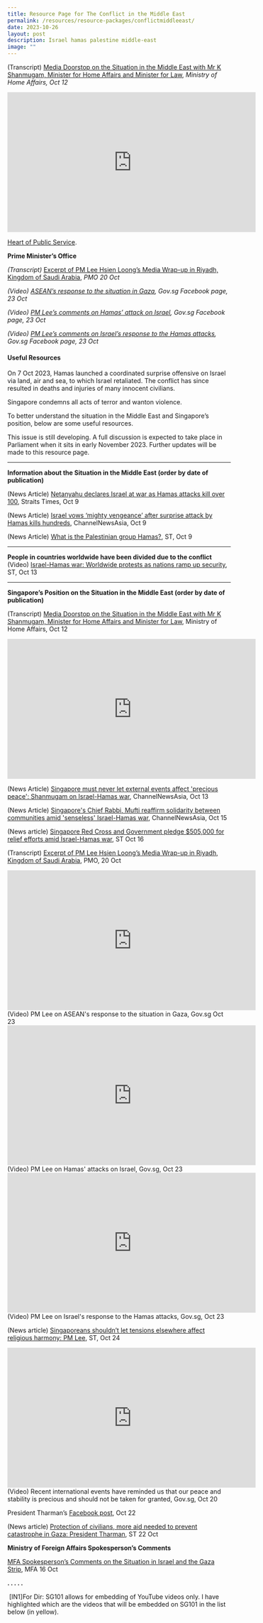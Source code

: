 ```yaml
---
title: Resource Page for The Conflict in the Middle East
permalink: /resources/resource-packages/conflictmiddleeast/
date: 2023-10-26
layout: post
description: Israel hamas palestine middle-east
image: ""
---
```

(Transcript) <a target="blank" href="https://www.mha.gov.sg/mediaroom/speeches/transcript-of-media-doorstop-on-the-situation-in-the-middle-east-with-mr-k-shanmugam-minister-for-home-affairs-and-minister-for-law/">Media Doorstop on the Situation in the Middle East with Mr K Shanmugam, Minister for Home Affairs and Minister for Law</a>, *Ministry of Home Affairs, Oct 12*

<iframe width="560" height="315" src="https://www.youtube.com/embed/kXXH7WdNGKQ" title="YouTube video player" frameborder="0" allow="accelerometer; autoplay; clipboard-write; encrypted-media; gyroscope; picture-in-picture" allowfullscreen=""></iframe>



<a target="blank" href="https://www.psd.gov.sg/heartofpublicservice/our-institutions/establishing-our-place-in-the-world/">Heart of Public Service</a>.

**Prime Minister’s Office**

_(Transcript)_ [Excerpt of PM Lee Hsien Loong’s Media Wrap-up in Riyadh, Kingdom of Saudi Arabia](https://www.pmo.gov.sg/Newsroom/PM-Lee-Hsien-Loong-Media-Wrap-up-Interview-in-Riyadh-Kingdom-of-Saudi-Arabia-Oct-2023), _PMO 20 Oct_

_(Video)_ [_ASEAN’s response to the situation in Gaza_](https://www.facebook.com/watch/?v=837165444528566)_, Gov.sg Facebook page, 23 Oct_

_(Video)_ [_PM Lee’s comments on Hamas’ attack on Israel_](https://www.facebook.com/watch/?v=690328682815718)_, Gov.sg Facebook page, 23 Oct_

_(Video)_ [_PM Lee’s comments on Israel’s response to the Hamas attacks_](https://www.facebook.com/watch/?v=3553596864927649)_, Gov.sg Facebook page, 23 Oct_

#### **Useful Resources**

On 7 Oct 2023, Hamas launched a coordinated surprise offensive on Israel via land, air and sea, to which Israel retaliated. The conflict has since resulted in deaths and injuries of many innocent civilians.

Singapore condemns all acts of terror and wanton violence.

To better understand the situation in the Middle East and Singapore’s position, below are some useful resources.

This issue is still developing. A full discussion is expected to take place in Parliament when it sits in early November 2023. Further updates will be made to this resource page.

****

**Information about the Situation in the Middle East (order by date of publication)**

(News Article) <a target="blank" href="https://www.straitstimes.com/world/middle-east/sirens-warning-of-incoming-rockets-sound-around-gaza-near-tel-aviv">Netanyahu declares Israel at war as Hamas attacks kill over 100</a>, Straits Times, Oct 9

(News Article) <a target="blank" href="https://www.channelnewsasia.com/world/israel-hamas-surprise-attack-gaza-strikes-3828731">Israel vows ‘mighty vengeance’ after surprise attack by Hamas kills hundreds</a>, ChannelNewsAsia, Oct 9

(News Article) <a target="blank" href="https://www.channelnewsasia.com/world/what-palestinian-group-hamas-3828851">What is the Palestinian group Hamas?</a>, ST, Oct 9

****
**People in countries worldwide have been divided due to the conflict**
(Video) <a target="blank" href="https://www.youtube.com/watch?v=pyo1ff69LaY">Israel-Hamas war: Worldwide protests as nations ramp up security</a>, ST, Oct 13

****
**Singapore’s Position on the Situation in the Middle East (order by date of publication)**

(Transcript) <a target="blank" href="https://www.mha.gov.sg/mediaroom/speeches/transcript-of-media-doorstop-on-the-situation-in-the-middle-east-with-mr-k-shanmugam-minister-for-home-affairs-and-minister-for-law/">Media Doorstop on the Situation in the Middle East with Mr K Shanmugam, Minister for Home Affairs and Minister for Law</a>, Ministry of Home Affairs, Oct 12

<iframe width="560" height="315" src="https://www.youtube.com/embed/kXXH7WdNGKQ" title="YouTube video player" frameborder="0" allow="accelerometer; autoplay; clipboard-write; encrypted-media; gyroscope; picture-in-picture" allowfullscreen=""></iframe>

(News Article) <a target="blank" href="https://www.straitstimes.com/singapore/singapore-must-never-let-external-events-affect-precious-peace-shanmugam-on-israel-hamas-war">Singapore must never let external events affect 'precious peace': Shanmugam on Israel-Hamas war</a>, ChannelNewsAsia, Oct 13

(News Article) <a target="blank" href="https://www.channelnewsasia.com/singapore/chief-rabbi-mufti-singapore-solidarity-jewish-muslim-communities-israel-hamas-war-3847391">Singapore's Chief Rabbi, Mufti reaffirm solidarity between communities amid 'senseless' Israel-Hamas war</a>, ChannelNewsAsia, Oct 15

(News article) <a target="blank" href="https://www.straitstimes.com/singapore/singapore-red-cross-pledges-205k-for-relief-efforts-amid-israel-hamas-war">Singapore Red Cross and Government pledge $505,000 for relief efforts amid Israel-Hamas war</a>, ST Oct 16

(Transcript) 
<a target="blank" href="https://www.pmo.gov.sg/Newsroom/PM-Lee-Hsien-Loong-Media-Wrap-up-Interview-in-Riyadh-Kingdom-of-Saudi-Arabia-Oct-2023">Excerpt of PM Lee Hsien Loong’s Media Wrap-up in Riyadh, Kingdom of Saudi Arabia</a>, PMO, 20 Oct

<iframe width="560" height="315" src="https://www.youtube.com/embed/peV19hr4K4s" title="YouTube video player" frameborder="0" allow="accelerometer; autoplay; clipboard-write; encrypted-media; gyroscope; picture-in-picture" allowfullscreen=""></iframe>
(Video) PM Lee on ASEAN's response to the situation in Gaza, Gov.sg Oct 23

<iframe width="560" height="315" src="https://www.youtube.com/embed/9_d8xINrLqk" title="YouTube video player" frameborder="0" allow="accelerometer; autoplay; clipboard-write; encrypted-media; gyroscope; picture-in-picture" allowfullscreen=""></iframe>
(Video) PM Lee on Hamas' attacks on Israel, Gov.sg, Oct 23

<iframe width="560" height="315" src="https://www.youtube.com/embed/4XX-PLA2KuA" title="YouTube video player" frameborder="0" allow="accelerometer; autoplay; clipboard-write; encrypted-media; gyroscope; picture-in-picture" allowfullscreen=""></iframe>
(Video) PM Lee on Israel's response to the Hamas attacks, Gov.sg, Oct 23

(News article) <a target="blank" href="https://www.straitstimes.com/singapore/singaporeans-shouldn-t-let-tensions-elsewhere-affect-religious-harmony-pm-lee">Singaporeans shouldn’t let tensions elsewhere affect religious harmony: PM Lee</a>, ST, Oct 24


<iframe width="560" height="315" src="https://www.youtube.com/embed/7hkM6oIFQ9A" title="YouTube video player" frameborder="0" allow="accelerometer; autoplay; clipboard-write; encrypted-media; gyroscope; picture-in-picture" allowfullscreen=""></iframe>
(Video) Recent international events have reminded us that our peace and stability is precious and should not be taken for granted, Gov.sg, Oct 20

President Tharman’s <a target="blank" href="https://www.facebook.com/TharmanShanmugaratnam/posts/pfbid022DuFLZ7aMGiFjADsgxdYoCs2PBRasDWpfm5vWeC2xvz1rPbZaBzeELS4WVzgzNV4l?__cft__%5b0%5d=AZVcCXVMuSDZAL4M_kn9Etv5uNhb5tWtveLD_sohEdGtQ8PVIu-Io-5UEt4kIUmwsZCV2T0AQBeBotCFhcdVhoY9ggCDwmFWU84WNbhw_408jykY7Y4QxHi3vukzZB55bqPzSOJdiwgXHwzAlFaVVRTncSS88PUdTdYRLJsYPk7vRiaLotRb6eikYBer-mjzFpI&amp;__tn__=%2CO%2CP-R">Facebook post</a>, Oct 22

(News article) [Protection of civilians, more aid needed to prevent catastrophe in Gaza: President Tharman](https://www.straitstimes.com/singapore/community/protection-of-civilians-more-aid-needed-to-prevent-catastrophe-in-gaza-president-tharman), ST 22 Oct

**Ministry of Foreign Affairs Spokesperson’s Comments**

[MFA Spokesperson’s Comments on the Situation in Israel and the Gaza Strip](https://www.mfa.gov.sg/Newsroom/Press-Statements-Transcripts-and-Photos/2023/10/20231016israelgaza), MFA 16 Oct

**. . . . .**

  

&nbsp;\[IN1\]For Dir: SG101 allows for embedding of YouTube videos only. I have highlighted which are the videos that will be embedded on SG101 in the list below (in yellow).